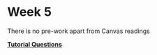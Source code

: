 Week 5 
=========================

There is no pre-work apart from Canvas readings

**[Tutorial Questions](./TUTORIAL.md)**



